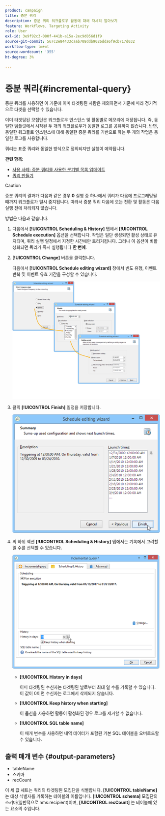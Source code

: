 ```yaml
---
product: campaign
title: 증분 쿼리
description: 증분 쿼리 워크플로우 활동에 대해 자세히 알아보기
feature: Workflows, Targeting Activity
role: User
exl-id: 3e9f92c3-080f-441b-a15a-2ec9d056d1f9
source-git-commit: 567c2e84433caab708ddb9026dda6f9cb717d032
workflow-type: tm+mt
source-wordcount: '355'
ht-degree: 3%

---
```


# 증분 쿼리{#incremental-query}



증분 쿼리를 사용하면 이 기준에 이미 타겟팅된 사람은 제외하면서 기준에 따라 정기적으로 타겟을 선택할 수 있습니다.

이미 타겟팅된 모집단은 워크플로우 인스턴스 및 활동별로 메모리에 저장됩니다. 즉, 동일한 템플릿에서 시작된 두 개의 워크플로우가 동일한 로그를 공유하지 않습니다. 반면, 동일한 워크플로 인스턴스에 대해 동일한 증분 쿼리를 기반으로 하는 두 개의 작업은 동일한 로그를 사용합니다.

쿼리는 표준 쿼리와 동일한 방식으로 정의되지만 실행이 예약됩니다.

**관련 항목:**

* [사용 사례: 증분 쿼리를 사용한 분기별 목록 업데이트](quarterly-list-update.md)
* [쿼리 만들기](query.md#creating-a-query)

>[!CAUTION]
>
>증분 쿼리의 결과가 다음과 같은 경우 **0** 실행 중 하나에서 쿼리가 다음에 프로그래밍될 때까지 워크플로가 일시 중지됩니다. 따라서 증분 쿼리 다음에 오는 전환 및 활동은 다음 실행 전에 처리되지 않습니다.

방법은 다음과 같습니다.

1. 다음에서 **[!UICONTROL Scheduling & History]** 탭에서 **[!UICONTROL Schedule execution]** 옵션을 선택합니다. 작업은 일단 생성되면 활성 상태로 유지되며, 쿼리 실행 일정에서 지정한 시간에만 트리거됩니다. 그러나 이 옵션이 비활성화되면 쿼리가 즉시 실행됩니다 **한 번에**.
1. **[!UICONTROL Change]** 버튼을 클릭합니다.

   다음에서 **[!UICONTROL Schedule editing wizard]** 창에서 빈도 유형, 이벤트 반복 및 이벤트 유효 기간을 구성할 수 있습니다.

   ![](assets/s_user_segmentation_wizard_11.png)

1. 클릭 **[!UICONTROL Finish]** 일정을 저장합니다.

   ![](assets/s_user_segmentation_wizard_valid.png)

1. 의 하위 섹션 **[!UICONTROL Scheduling & History]** 탭에서는 기록에서 고려할 일 수를 선택할 수 있습니다.

   ![](assets/edit_request_inc.png)

   * **[!UICONTROL History in days]**

     이미 타겟팅된 수신자는 타겟팅된 날로부터 최대 일 수를 기록할 수 있습니다. 이 값이 0이면 수신자는 로그에서 삭제되지 않습니다.

   * **[!UICONTROL Keep history when starting]**

     이 옵션을 사용하면 활동이 활성화된 경우 로그를 제거할 수 없습니다.

   * **[!UICONTROL SQL table name]**

     이 매개 변수를 사용하면 내역 데이터가 포함된 기본 SQL 테이블을 오버로드할 수 있습니다.

## 출력 매개 변수 {#output-parameters}

* tableName
* 스키마
* recCount

이 세 값 세트는 쿼리의 타겟팅된 모집단을 식별합니다. **[!UICONTROL tableName]** 는 대상 식별자를 기록하는 테이블의 이름입니다. **[!UICONTROL schema]** 모집단의 스키마(일반적으로 nms:recipient)이며, **[!UICONTROL recCount]** 는 테이블에 있는 요소의 수입니다.
